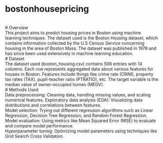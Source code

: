 # bostonhousepricing
<br>
# Overview
<br>
This project aims to predict housing prices in Boston using machine learning techniques. The dataset used is the Boston Housing dataset, which contains information collected by the U.S Census Service concerning housing in the area of Boston Mass. The dataset was published in 1978 and has since been used extensively in machine learning education.
<br>
 # Dataset
 <br>
The dataset used (boston_housing.csv) contains 506 entries with 14 columns. Each row represents aggregated data about various features for houses in Boston.
Features include things like crime rate (CRIM), property tax rates (TAX), pupil-teacher ratio (PTRATIO), etc.
The target variable is the median value of owner-occupied homes (MEDV).
<br>
# Methods Used
<br>
Data preprocessing: Cleaning data, handling missing values, and scaling numerical features.
Exploratory data analysis (EDA): Visualizing data distributions and correlations between features.
<br>
Model selection: Trying out different regression algorithms such as Linear Regression, Decision Tree Regression, and Random Forest Regression.
<br>
Model evaluation: Using metrics like Mean Squared Error (MSE) to evaluate and compare model performance.
<br>
Hyperparameter tuning: Optimizing model parameters using techniques like Grid Search Cross Validation.
